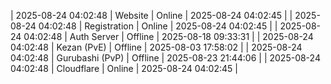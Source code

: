 | 2025-08-24 04:02:48 | Website | Online | 2025-08-24 04:02:45 |
| 2025-08-24 04:02:48 | Registration | Online | 2025-08-24 04:02:45 |
| 2025-08-24 04:02:48 | Auth Server | Offline | 2025-08-18 09:33:31 |
| 2025-08-24 04:02:48 | Kezan (PvE) | Offline | 2025-08-03 17:58:02 |
| 2025-08-24 04:02:48 | Gurubashi (PvP) | Offline | 2025-08-23 21:44:06 |
| 2025-08-24 04:02:48 | Cloudflare | Online | 2025-08-24 04:02:45 |
